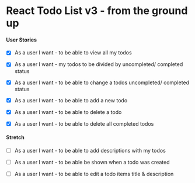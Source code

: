 # React Todo List v3 - from the ground up

#### User Stories

- [x] As a user I want - to be able to view all my todos

- [x] As a user I want - my todos to be divided by uncompleted/ completed status

- [x] As a user I want - to be able to change a todos uncompleted/ completed status

- [x] As a user I want - to be able to add a new todo

- [x] As a user I want - to be able to delete a todo

- [x] As a user I want - to be able to delete all completed todos

#### Stretch

- [ ] As a user I want - to be able to add descriptions with my todos

- [ ] As a user I want - to be able be shown when a todo was created

- [ ] As a user I want - to be able to edit a todo items title & description